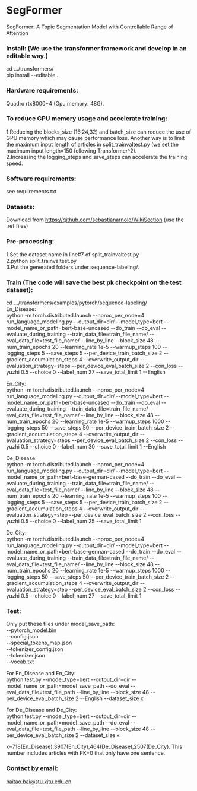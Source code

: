 # SegFormer
SegFormer: A Topic Segmentation Model with Controllable Range of Attention

### Install: (We use the transformer framework and develop in an editable way.)  
cd .../transformers/  
pip install --editable .

### Hardware requirements:  
Quadro rtx8000*4 (Gpu memory: 48G).  

### To reduce GPU memory usage and accelerate training:  
1.Reducing the blocks_size (16,24,32) and batch_size can reduce the use of GPU memory which may cause performance loss. Another way is to limit the maximum input length of articles in split_trainvaltest.py (we set the maximum input length=150 following Transformer^2).  
2.Increasing the logging_steps and save_steps can accelerate the training speed.

### Software requirements:  
see requirements.txt

### Datasets:  
Download from https://github.com/sebastianarnold/WikiSection (use the .ref files)

### Pre-processing:
1.Set the dataset name in line#7 of split_trainvaltest.py  
2.python split_trainvaltest.py  
3.Put the generated folders under sequence-labeling/.  

### Train (The code will save the best pk checkpoint on the test dataset):
cd .../transformers/examples/pytorch/sequence-labeling/   
En_Disease:  
python -m torch.distributed.launch --nproc_per_node=4 run_language_modeling.py --output_dir=dir/   --model_type=bert   --model_name_or_path=bert-base-uncased   --do_train   --do_eval   --evaluate_during_training    --train_data_file=train_file_name/   --eval_data_file=test_file_name/  --line_by_line --block_size 48   --num_train_epochs 20   --learning_rate 1e-5   --warmup_steps 100   --logging_steps 5   --save_steps 5   --per_device_train_batch_size 2   --gradient_accumulation_steps 4   --overwrite_output_dir --evaluation_strategy=steps --per_device_eval_batch_size 2 --con_loss --yuzhi 0.5 --choice 0 --label_num 27 --save_total_limit 1 --English

En_City:  
python -m torch.distributed.launch --nproc_per_node=4 run_language_modeling.py --output_dir=dir/   --model_type=bert   --model_name_or_path=bert-base-uncased   --do_train   --do_eval   --evaluate_during_training    --train_data_file=train_file_name/   --eval_data_file=test_file_name/  --line_by_line --block_size 48   --num_train_epochs 20   --learning_rate 1e-5   --warmup_steps 1000   --logging_steps 50   --save_steps 50   --per_device_train_batch_size 2   --gradient_accumulation_steps 4   --overwrite_output_dir --evaluation_strategy=steps --per_device_eval_batch_size 2 --con_loss --yuzhi 0.5 --choice 0 --label_num 30 --save_total_limit 1 --English

De_Disease:  
python -m torch.distributed.launch --nproc_per_node=4 run_language_modeling.py --output_dir=dir/   --model_type=bert   --model_name_or_path=bert-base-german-cased   --do_train   --do_eval   --evaluate_during_training    --train_data_file=train_file_name/   --eval_data_file=test_file_name/  --line_by_line --block_size 48   --num_train_epochs 20   --learning_rate 1e-5   --warmup_steps 100   --logging_steps 5   --save_steps 5   --per_device_train_batch_size 2   --gradient_accumulation_steps 4   --overwrite_output_dir --evaluation_strategy=step --per_device_eval_batch_size 2 --con_loss --yuzhi 0.5 --choice 0 --label_num 25 --save_total_limit 1

De_City:  
python -m torch.distributed.launch --nproc_per_node=4 run_language_modeling.py --output_dir=dir/   --model_type=bert   --model_name_or_path=bert-base-german-cased   --do_train   --do_eval   --evaluate_during_training    --train_data_file=train_file_name/   --eval_data_file=test_file_name/  --line_by_line --block_size 48   --num_train_epochs 20   --learning_rate 1e-5   --warmup_steps 1000   --logging_steps 50   --save_steps 50   --per_device_train_batch_size 2   --gradient_accumulation_steps 4   --overwrite_output_dir --evaluation_strategy=step --per_device_eval_batch_size 2 --con_loss --yuzhi 0.5 --choice 0 --label_num 27 --save_total_limit 1

### Test:  
Only put these files under model_save_path:  
--pytorch_model.bin  
--config.json  
--special_tokens_map.json  
--tokenizer_config.json  
--tokenizer.json  
--vocab.txt  

For En_Disease and En_City:  
python test.py --model_type=bert  --output_dir=dir --model_name_or_path=model_save_path  --do_eval --eval_data_file=test_file_path --line_by_line --block_size 48 --per_device_eval_batch_size 2 --English --dataset_size x  

For De_Disease and De_City:  
python test.py --model_type=bert  --output_dir=dir --model_name_or_path=model_save_path  --do_eval --eval_data_file=test_file_path --line_by_line --block_size 48 --per_device_eval_batch_size 2 --dataset_size x  

x=718(En_Disease),3907(En_City),464(De_Disease),2507(De_City). This number includes articles with PK=0 that only have one sentence.

### Contact by email:
haitao.bai@stu.xjtu.edu.cn


